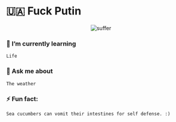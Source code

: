 # 🇺🇦 Fuck Putin

<center>
  
![suffer](https://c.tenor.com/WyCGfaqlRzcAAAAC/suffer-now-suffer.gif)
  
</center>
  
### 🌱 I’m currently learning
```
Life
```


### 💬 Ask me about
```
The weather
```


### ⚡ Fun fact:
```
Sea cucumbers can vomit their intestines for self defense. :)
```

